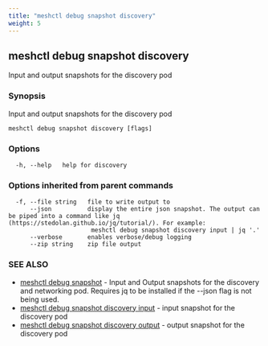 ```yaml
---
title: "meshctl debug snapshot discovery"
weight: 5
---
```

## meshctl debug snapshot discovery

Input and output snapshots for the discovery pod

### Synopsis

Input and output snapshots for the discovery pod

```
meshctl debug snapshot discovery [flags]
```

### Options

```
  -h, --help   help for discovery
```

### Options inherited from parent commands

```
  -f, --file string   file to write output to
      --json          display the entire json snapshot. The output can be piped into a command like jq (https://stedolan.github.io/jq/tutorial/). For example:
                       meshctl debug snapshot discovery input | jq '.'
      --verbose       enables verbose/debug logging
      --zip string    zip file output
```

### SEE ALSO

* [meshctl debug snapshot](../meshctl_debug_snapshot)	 - Input and Output snapshots for the discovery and networking pod. Requires jq to be installed if the --json flag is not being used.
* [meshctl debug snapshot discovery input](../meshctl_debug_snapshot_discovery_input)	 - input snapshot for the discovery pod
* [meshctl debug snapshot discovery output](../meshctl_debug_snapshot_discovery_output)	 - output snapshot for the discovery pod

